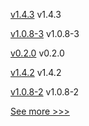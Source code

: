 
[v1.4.3](https://github.com/hyperledger/firefly-common/releases/tag/v1.4.3) v1.4.3

[v1.0.8-3](https://github.com/hyperledger-labs/fabric-operator/releases/tag/v1.0.8-3) v1.0.8-3

[v0.2.0](https://github.com/hyperledger/firefly-tezosconnect/releases/tag/v0.2.0) v0.2.0

[v1.4.2](https://github.com/hyperledger/firefly-common/releases/tag/v1.4.2) v1.4.2

[v1.0.8-2](https://github.com/hyperledger-labs/fabric-operator/releases/tag/v1.0.8-2) v1.0.8-2


[See more >>>](https://start-here.hyperledger.org/releases)
